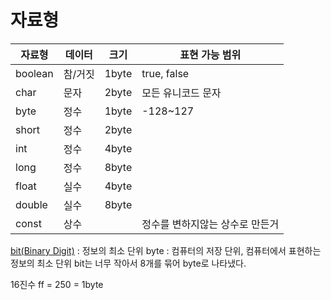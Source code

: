 # 자료형
| 자료형     | 데이터  | 크기    | 표현 가능 범위          |
| ------- | ---- | ----- | ----------------- |
| boolean | 참/거짓 | 1byte | true, false       |
| char    | 문자   | 2byte | 모든 유니코드 문자        |
| byte    | 정수   | 1byte | -128~127          |
| short   | 정수   | 2byte |                   |
| int     | 정수   | 4byte |                   |
| long    | 정수   | 8byte |                   |
| float   | 실수   | 4byte |                   |
| double  | 실수   | 8byte |                   |
| const   | 상수   |       | 정수를 변하지않는 상수로 만든거 |

[bit(Binary Digit)](Bit(Binary%20Digit).md) : 정보의 최소 단위
byte : 컴퓨터의 저장 단위, 컴퓨터에서 표현하는 정보의 최소 단위
	bit는 너무 작아서 8개를 묶어 byte로 나타냈다.
	
16진수 ff = 250 = 1byte